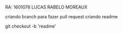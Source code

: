 RA: 1601076
LUCAS RABELO MOREAUX

criando branch para fazer pull request
criando readme

git checkout -b 'readme'
